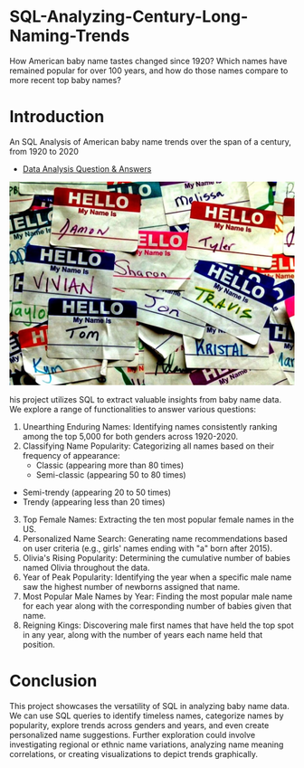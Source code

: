 # SQL-Analyzing-Century-Long-Naming-Trends
How American baby name tastes changed since 1920? Which names have remained popular for over 100 years, and how do those names compare to more recent top baby names? 
# Introduction
An SQL Analysis of American baby name trends over the span of a century, from 1920 to 2020
* [Data Analysis Question & Answers](https://github.com/jaishri16/SQL-Analyzing-Century-Long-Naming-Trends/blob/main/questions_and_answers.md)

![alt text](https://github.com/jaishri16/SQL-Analyzing-Century-Long-Naming-Trends/blob/main/images/name.jpg)

his project utilizes SQL to extract valuable insights from baby name data. We explore a range of functionalities to answer various questions:

1. Unearthing Enduring Names: Identifying names consistently ranking among the top 5,000 for both genders across 1920-2020.
2. Classifying Name Popularity: Categorizing all names based on their frequency of appearance:
   * Classic (appearing more than 80 times)
   * Semi-classic (appearing 50 to 80 times)
  * Semi-trendy (appearing 20 to 50 times)
  * Trendy (appearing less than 20 times)
    
3. Top Female Names: Extracting the ten most popular female names in the US.
4. Personalized Name Search: Generating name recommendations based on user criteria (e.g., girls' names ending with "a" born after 2015).
5. Olivia's Rising Popularity: Determining the cumulative number of babies named Olivia throughout the data.
6. Year of Peak Popularity: Identifying the year when a specific male name saw the highest number of newborns assigned that name.
7. Most Popular Male Names by Year: Finding the most popular male name for each year along with the corresponding number of babies given that name.
8. Reigning Kings: Discovering male first names that have held the top spot in any year, along with the number of years each name held that position.

# Conclusion
This project showcases the versatility of SQL in analyzing baby name data. We can use SQL queries to identify timeless names, categorize names by popularity, explore trends across genders and years, and even create personalized name suggestions. Further exploration could involve investigating regional or ethnic name variations, analyzing name meaning correlations, or creating visualizations to depict trends graphically.
